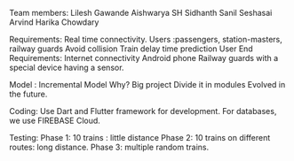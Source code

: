 Team members:
Lilesh Gawande
Aishwarya SH
Sidhanth Sanil
Seshasai Arvind
Harika Chowdary

Requirements:
Real time connectivity.
Users :passengers, station-masters, railway guards
Avoid collision
Train delay time prediction
User End Requirements: 
Internet connectivity 
Android phone
Railway guards with a special device having a sensor.

Model : Incremental Model
Why? 
Big project
Divide it in modules
Evolved in the future. 

Coding:
Use Dart and Flutter framework for development.
For databases, we use FIREBASE Cloud.

Testing:
Phase 1: 10 trains : little distance
Phase 2: 10 trains on different routes: long distance.
Phase 3: multiple random trains.








